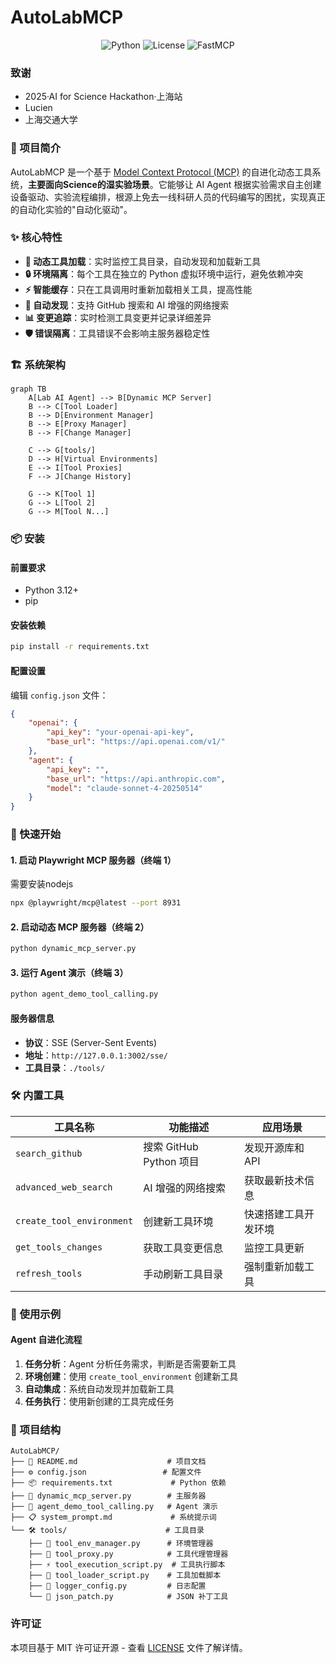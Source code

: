# AutoLabMCP

<div align="center">

![Python](https://img.shields.io/badge/Python-3.12+-blue.svg)
![License](https://img.shields.io/badge/License-MIT-green.svg)
![FastMCP](https://img.shields.io/badge/FastMCP-0.1.0+-orange.svg)

</div>

### 致谢

- 2025·AI for Science Hackathon·上海站
- Lucien
- 上海交通大学

### 🚀 项目简介

AutoLabMCP 是一个基于 [Model Context Protocol (MCP)](https://modelcontextprotocol.io/) 的自进化动态工具系统，**主要面向Science的湿实验场景**。它能够让 AI Agent 根据实验需求自主创建设备驱动、实验流程编排，根源上免去一线科研人员的代码编写的困扰，实现真正的自动化实验的"自动化驱动"。

### ✨ 核心特性

- **🔧 动态工具加载**：实时监控工具目录，自动发现和加载新工具
- **🔒 环境隔离**：每个工具在独立的 Python 虚拟环境中运行，避免依赖冲突
- **⚡ 智能缓存**：只在工具调用时重新加载相关工具，提高性能
- **🔄 自动发现**：支持 GitHub 搜索和 AI 增强的网络搜索
- **📊 变更追踪**：实时检测工具变更并记录详细差异
- **🛡️ 错误隔离**：工具错误不会影响主服务器稳定性

### 🏗️ 系统架构

```mermaid
graph TB
    A[Lab AI Agent] --> B[Dynamic MCP Server]
    B --> C[Tool Loader]
    B --> D[Environment Manager]
    B --> E[Proxy Manager]
    B --> F[Change Manager]
    
    C --> G[tools/]
    D --> H[Virtual Environments]
    E --> I[Tool Proxies]
    F --> J[Change History]
    
    G --> K[Tool 1]
    G --> L[Tool 2]
    G --> M[Tool N...]
```

### 📦 安装

#### 前置要求
- Python 3.12+
- pip

#### 安装依赖
```bash
pip install -r requirements.txt
```

#### 配置设置
编辑 `config.json` 文件：
```json
{
    "openai": {
        "api_key": "your-openai-api-key",
        "base_url": "https://api.openai.com/v1/"
    },
    "agent": {
        "api_key": "",
        "base_url": "https://api.anthropic.com",
        "model": "claude-sonnet-4-20250514"
    }
}
```

### 🚀 快速开始

#### 1. 启动 Playwright MCP 服务器（终端 1）
需要安装nodejs
```bash
npx @playwright/mcp@latest --port 8931
```

#### 2. 启动动态 MCP 服务器（终端 2）
```bash
python dynamic_mcp_server.py
```

#### 3. 运行 Agent 演示（终端 3）
```bash
python agent_demo_tool_calling.py
```

#### 服务器信息
- **协议**：SSE (Server-Sent Events)
- **地址**：`http://127.0.0.1:3002/sse/`
- **工具目录**：`./tools/`

### 🛠️ 内置工具

| 工具名称 | 功能描述 | 应用场景 |
|---------|---------|---------|
| `search_github` | 搜索 GitHub Python 项目 | 发现开源库和 API |
| `advanced_web_search` | AI 增强的网络搜索 | 获取最新技术信息 |
| `create_tool_environment` | 创建新工具环境 | 快速搭建工具开发环境 |
| `get_tools_changes` | 获取工具变更信息 | 监控工具更新 |
| `refresh_tools` | 手动刷新工具目录 | 强制重新加载工具 |

### 🎯 使用示例

#### Agent 自进化流程
1. **任务分析**：Agent 分析任务需求，判断是否需要新工具
3. **环境创建**：使用 `create_tool_environment` 创建新工具
4. **自动集成**：系统自动发现并加载新工具
5. **任务执行**：使用新创建的工具完成任务

### 📁 项目结构

```
AutoLabMCP/
├── 📄 README.md                    # 项目文档
├── ⚙️ config.json                 # 配置文件
├── 📦 requirements.txt             # Python 依赖
├── 🚀 dynamic_mcp_server.py        # 主服务器
├── 🤖 agent_demo_tool_calling.py   # Agent 演示
├── 📋 system_prompt.md             # 系统提示词
└── 🛠️ tools/                      # 工具目录
    ├── 🔧 tool_env_manager.py      # 环境管理器
    ├── 🔄 tool_proxy.py            # 工具代理管理器
    ├── ⚡ tool_execution_script.py  # 工具执行脚本
    ├── 📂 tool_loader_script.py    # 工具加载脚本
    ├── 📝 logger_config.py         # 日志配置
    └── 🔨 json_patch.py            # JSON 补丁工具
```

### 许可证

本项目基于 MIT 许可证开源 - 查看 [LICENSE](LICENSE) 文件了解详情。

